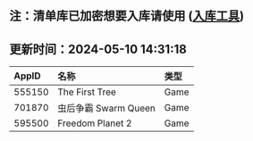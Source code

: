 ## 注：清单库已加密想要入库请使用 ([入库工具](https://github.com/BlankTMing/ManifestAutoUpdate/releases))

## 更新时间：2024-05-10 14:31:18
| AppID | 名称 | 类型  |
| :-------------------- | :----------------------------- | :----------- |
| 555150 | The First Tree| Game |
| 701870 | 虫后争霸 Swarm Queen| Game |
| 595500 | Freedom Planet 2| Game |
